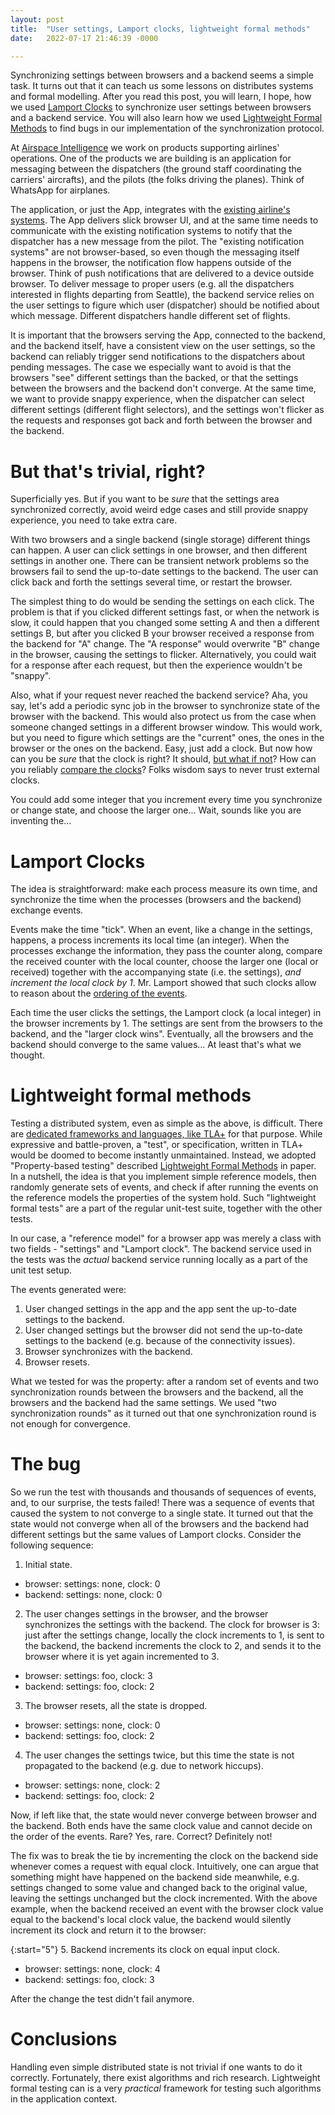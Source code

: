 ```yaml
---
layout: post
title:  "User settings, Lamport clocks, lightweight formal methods"
date:   2022-07-17 21:46:39 -0000

---
```


Synchronizing settings between browsers and a backend seems a simple task. It turns out that it can teach us some
lessons on distributes systems and formal modelling.  After you read this post, you will learn, I hope, how we used
[Lamport Clocks][ref_fowler] to synchronize user settings between browsers and a backend service. You will also learn
how we used [Lightweight Formal Methods][ref_light_formal] to find bugs in our implementation of the synchronization
protocol.

At [Airspace Intelligence][ref_asi] we work on products supporting airlines' operations. One of the products we are
building is an application for messaging between the dispatchers (the ground staff coordinating the carriers'
aircrafts), and the pilots (the folks driving the planes). Think of WhatsApp for airplanes.

The application, or just the App, integrates with the [existing airline's systems][ref_acars].  The App delivers slick
browser UI, and at the same time needs to communicate with the existing notification systems to notify that the
dispatcher has a new message from the pilot. The "existing notification systems" are not browser-based, so even though
the messaging itself happens in the browser, the notification flow happens outside of the browser. Think of
push notifications that are delivered to a device outside browser. To deliver message to proper users (e.g. all the
dispatchers interested in flights departing from Seattle), the backend service relies on the user settings to figure
which user (dispatcher) should be notified about which message. Different dispatchers handle different set of flights.

It is important that the browsers serving the App, connected to the backend, and the backend itself, have a consistent
view on the user settings,  so the backend can reliably trigger send notifications to the dispatchers about pending
messages. The case we especially want to avoid is that the browsers "see" different settings than the backed, or that
the settings between the browsers and the backend don't converge. At the same time, we want to provide snappy
experience, when the dispatcher can select different settings (different flight selectors), and the settings won't
flicker as the requests and responses got back and forth between the browser and the backend.

# But that's trivial, right?

Superficially yes. But if you want to be _sure_ that the settings area synchronized correctly, avoid weird edge cases
and still provide snappy experience, you need to take extra care.

With two browsers and a single backend (single storage) different things can happen. A user can click settings in one
browser, and then different settings in another one. There can be transient network problems so the browsers fail to
send the up-to-date settings to the backend. The user can click back and forth the settings several time, or restart the
browser. 

The simplest thing to do would be sending the settings on each click. The problem is that if you clicked different
settings fast, or when the network is slow, it could happen that you changed some setting A and then a different
settings B, but after you clicked B your browser received a response from the backend for "A" change. The "A response"
would overwrite "B" change in the browser, causing the settings to flicker. Alternatively, you could wait for a response
after each request, but then the experience wouldn't be "snappy".

Also, what if your request never reached the backend service?  Aha, you say, let's add a periodic sync job in the
browser to synchronize state of the browser with the backend. This would also protect us from the case when someone
changed settings in a different browser window. This would work, but you need to figure which settings are the "current"
ones, the ones in the browser or the ones on the backend. Easy, just add a clock. But now how can you be _sure_ that the
clock is right? It should, [but what if not][ref_amadeus]? How can you reliably [compare the clocks][ref_sokocheff]?
Folks wisdom says to never trust external clocks.

You could add some integer that you increment every time you synchronize or change state, and choose the larger one...
Wait, sounds like you are inventing the...

# Lamport Clocks

The idea is straightforward: make each process measure its own time, and synchronize the time when the processes
(browsers and the backend) exchange events.  

Events make the time "tick". When an event, like a change in the settings, happens, a process increments its local time
(an integer). When the processes exchange the information, they pass the counter along, compare the received counter
with the local counter, choose the larger one (local or received) together with the accompanying state (i.e. the
settings), _and increment the local clock by 1_. Mr. Lamport showed that such clocks allow to reason about the [ordering
of the events][ref_wiki].

Each time the user clicks the settings, the Lamport clock (a local integer) in the browser increments by 1. The settings
are sent from the browsers to the backend, and the "larger clock wins". Eventually, all the browsers and the backend
should converge to the same values... At least that's what we thought.

# Lightweight formal methods

Testing a distributed system, even as simple as the above, is difficult. There are [dedicated frameworks and languages,
like TLA+][ref_tlaplus] for that purpose. While expressive and battle-proven, a "test", or specification, written in
TLA+ would be doomed to become instantly unmaintained.  Instead, we adopted "Property-based testing" described
[Lightweight Formal Methods][ref_light_formal] in paper.  In a nutshell, the idea is that you implement simple reference
models, then randomly generate sets of events, and check if after running the events on the reference models the
properties of the system hold. Such "lightweight formal tests" are a part of the regular unit-test suite, together with
the other tests.

In our case, a "reference model" for a browser app was merely a class with two fields - "settings" and "Lamport clock".
The backend service used in the tests was the _actual_ backend service running locally as a part of the unit test setup.

The events generated were:

1. User changed settings in the app and the app sent the up-to-date settings to the backend.
2. User changed settings but the browser did not send the up-to-date settings to the backend (e.g. because of
the connectivity issues).
3. Browser synchronizes with the backend.
4. Browser resets.

What we tested for was the property: after a random set of events and two synchronization rounds between the browsers
and the backend, all the browsers and the backend had the same settings. We used "two synchronization rounds" as it
turned out that one synchronization round is not enough for convergence.

# The bug

So we run the test with thousands and thousands of sequences of events, and, to our surprise, the tests failed! There
was a sequence of events that caused the system to not converge to a single state. It turned out that 
the state would not converge when all of the browsers and the backend had different settings but the same values of Lamport
clocks. Consider the following sequence:

1. Initial state.
  - browser: settings: none, clock: 0
  - backend: settings: none, clock: 0

2. The user changes settings in the browser, and the browser synchronizes the settings with the backend. The clock for
browser is 3: just after the settings change, locally the clock increments to 1, is sent to the backend, the backend
increments the clock to 2, and sends it to the browser where it is yet again incremented to 3.
  - browser: settings: foo, clock: 3
  - backend: settings: foo, clock: 2

3. The browser resets, all the state is dropped.
  - browser: settings: none, clock: 0
  - backend: settings: foo, clock: 2

4. The user changes the settings twice, but this time the state is not propagated to the backend (e.g. due to network
hiccups).
  - browser: settings: none, clock: 2
  - backend: settings: foo, clock: 2

Now, if left like that, the state would never converge between browser and the backend. Both ends have the same clock
value and cannot decide on the order of the events. Rare? Yes, rare. Correct? Definitely not!

The fix was to break the tie by incrementing the clock on the backend side whenever comes a request with equal clock.
Intuitively, one can argue that something might have happened on the backend side meanwhile, e.g. settings changed to
some value and changed back to the original value, leaving the settings unchanged but the clock incremented. With the
above example, when the backend received an event with the browser clock value equal to the backend's local clock value,
the backend would silently increment its clock and return it to the browser:

{:start="5"}
5. Backend increments its clock on equal input clock.
  - browser: settings: none, clock: 4
  - backend: settings: foo, clock: 3

After the change the test didn't fail anymore.

# Conclusions

Handling even simple distributed state is not trivial if one wants to do it correctly. Fortunately, there exist
algorithms and rich research. Lightweight formal testing can is a very _practical_ framework for testing such algorithms
in the application context.

[ref_acars]:https://en.wikipedia.org/wiki/ACARS
[ref_amadeus]:https://phys.org/news/2012-07-wreaks-internet-havoc.html
[ref_asi]:https://www.airspace-intelligence.com/company
[ref_fowler]:https://martinfowler.com/articles/patterns-of-distributed-systems/lamport-clock.html
[ref_light_formal]:https://dl.acm.org/doi/10.1145/3477132.3483540
[ref_sokocheff]:https://sookocheff.com/post/time/lamport-clock/
[ref_tlaplus]:https://en.wikipedia.org/wiki/TLA%2B
[ref_wiki]:https://en.wikipedia.org/wiki/Lamport_timestamp
